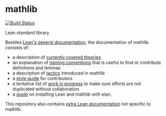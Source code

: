 # mathlib

[![Build Status](https://travis-ci.org/leanprover/mathlib.svg?branch=master)](https://travis-ci.org/leanprover/mathlib)

Lean standard library

Besides [Lean's general documentation](https://leanprover.github.io/documentation/), the documentation of mathlib consists of:

- a description of [currently covered theories](docs/theories.md)
- an explanation of [naming conventions](docs/naming.md) that is useful
  to find or contribute definitions and lemmas
- a description of [tactics](docs/tactics.md) introduced in mathlib
- a [style guide](docs/style.md) for contributors
- a tentative list of [work in progress](docs/wip.md) to make sure
  efforts are not duplicated without collaboration
- a [guide](docs/elan.md) on installing Lean and mathlib with elan.

This repository also contains [extra Lean documentation](docs/extras.md)
not specific to mathlib.
